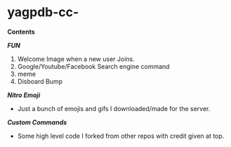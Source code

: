 # yagpdb-cc-
<b/>Contents </b>

<b/><i/>FUN</i> </b>
1) Welcome Image when a new user Joins. 
2) Google/Youtube/Facebook Search engine command
3) meme
4) Disboard Bump </n>

<b/> <i/>Nitro Emoji</i></b>

 - Just a bunch of emojis and gifs I downloaded/made for the server.
 
<b/> <i/>Custom Commands</i> </b>
  
 - Some high level code I forked from other repos with credit given at top. 





